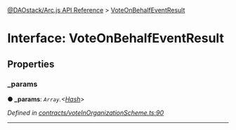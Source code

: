 [@DAOstack/Arc.js API Reference](../README.md) > [VoteOnBehalfEventResult](../interfaces/voteonbehalfeventresult.md)



# Interface: VoteOnBehalfEventResult


## Properties
<a id="_params"></a>

###  _params

**●  _params**:  *`Array`.<[Hash](../#hash)>* 

*Defined in [contracts/voteInOrganizationScheme.ts:90](https://github.com/daostack/arc.js/blob/0fff6d4/lib/contracts/voteInOrganizationScheme.ts#L90)*





___


